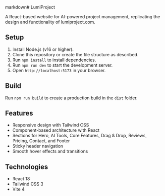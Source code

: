 markdown# LumiProject

A React-based website for AI-powered project management, replicating the design and functionality of lumiproject.com.

## Setup

1. Install Node.js (v16 or higher).
2. Clone this repository or create the file structure as described.
3. Run `npm install` to install dependencies.
4. Run `npm run dev` to start the development server.
5. Open `http://localhost:5173` in your browser.

## Build

Run `npm run build` to create a production build in the `dist` folder.

## Features

- Responsive design with Tailwind CSS
- Component-based architecture with React
- Sections for Hero, AI Tools, Core Features, Drag & Drop, Reviews, Pricing, Contact, and Footer
- Sticky header navigation
- Smooth hover effects and transitions

## Technologies

- React 18
- Tailwind CSS 3
- Vite 4
